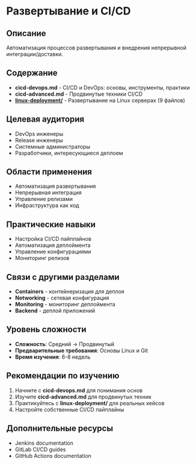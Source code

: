# Развертывание и CI/CD

## Описание
Автоматизация процессов развертывания и внедрения непрерывной интеграции/доставки.

## Содержание
- **cicd-devops.md** - CI/CD и DevOps: основы, инструменты, практики
- **cicd-advanced.md** - Продвинутые техники CI/CD
- **[linux-deployment/](./linux-deployment/)** - Развертывание на Linux серверах (9 файлов)

## Целевая аудитория
- DevOps инженеры
- Release инженеры
- Системные администраторы
- Разработчики, интересующиеся деплоем

## Области применения
- Автоматизация развертывания
- Непрерывная интеграция
- Управление релизами
- Инфраструктура как код

## Практические навыки
- Настройка CI/CD пайплайнов
- Автоматизация деплоймента
- Управление конфигурациями
- Мониторинг релизов

## Связи с другими разделами
- **Containers** - контейнеризация для деплоя
- **Networking** - сетевая конфигурация
- **Monitoring** - мониторинг деплоймента
- **Backend** - деплой приложений

## Уровень сложности
- **Сложность**: Средний → Продвинутый
- **Предварительные требования**: Основы Linux и Git
- **Время изучения**: 6-8 недель

## Рекомендации по изучению
1. Начните с **cicd-devops.md** для понимания основ
2. Изучите **cicd-advanced.md** для продвинутых техник
3. Практикуйтесь с **linux-deployment/** для реальных кейсов
4. Настройте собственные CI/CD пайплайны

## Дополнительные ресурсы
- Jenkins documentation
- GitLab CI/CD guides
- GitHub Actions documentation 